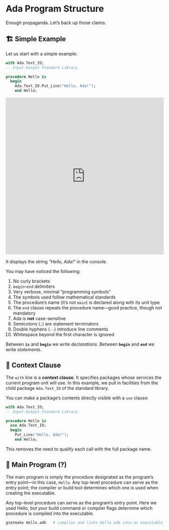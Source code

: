 # Ada Program Structure

Enough propaganda. Let’s back up those claims.

## 🏗️ Simple Example

Let us start with a simple example:

```Ada
with Ada.Text_IO;
-- Input-Output Standard Library

procedure Hello is
  begin
    Ada.Text_IO.Put_Line("Hello, Ada!");
    end Hello;
```

<iframe
  src="https://replit.com/github/Jultob/Ada/1. HelloWorld/HelloAda.adb?embed=true"
  style="width:100%; height:500px; border:0;"
  >
  
</iframe>
<div data-pym-src="https://www.jdoodle.com/embed/v0/1aGG"></div>
<script src="https://www.jdoodle.com/assets/jdoodle-pym.min.js" type="text/javascript"></script>


It displays the string *"Hello, Ada!"* in the console.

You may have noticed the following:

1. No curly brackets
2. `begin`–`end` delimiters
3. Very verbose, minimal “programming symbols”
4. The symbols used follow mathematical standards
5. The procedure’s name (it’s not `main`) is declared along with its unit type
6. The `end` clause repeats the procedure name—good practice, though not mandatory
7. Ada is **not** case-sensitive
8. Semicolons (`;`) are statement terminators
9. Double hyphens (`--`) introduce line comments
10. Whitespace beyond the first character is ignored

Between **`is`** and **`begin`** we write *declarations*.
Between **`begin`** and **`end`** we write *statements*.

## 📜 Context Clause

The `with` line is a **context clause**. It specifies packages whose services the current program unit will use. In this example, we pull in facilities from the child package `Ada.Text_IO` of the standard library.

You can make a package’s contents directly visible with a `use` clause:

```Ada
with Ada.Text_IO;
-- Input-Output Standard Library

procedure Hello is
  use Ada.Text_IO;
  begin
    Put_Line("Hello, Ada!");
    end Hello;
```

This removes the need to qualify each call with the full package name.

## 🚀 Main Program (?)

The main program is simply the procedure designated as the program’s entry point—in this case, `Hello`. Any top-level procedure can serve as the entry point; the compiler or build tool determines which one is used when creating the executable.

Any top-level procedure can serve as the program’s entry point. Here we used Hello, but your build command or compiler flags determine which procedure is compiled into the executable.

```bash
gnatmake Hello.adb   # compiles and links Hello.adb into an executable
```
